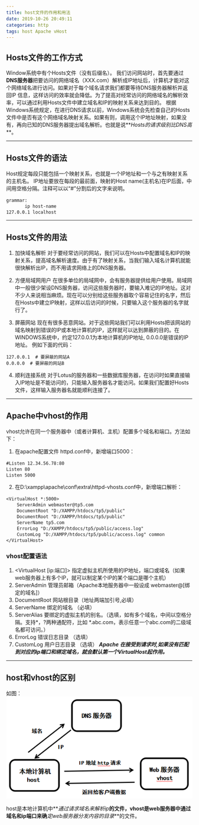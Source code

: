 ```yaml
---
title: host文件的作用和用法
date: 2019-10-26 20:49:11
categories: http
tags: host Apache vHost 
---
```

## Hosts文件的工作方式
Window系统中有个Hosts文件（没有后缀名）。
我们访问网站时，首先要通过**DNS服务器**把要访问的网络域名（XXX.com）解析成IP地址后，计算机才能对这个网络域名进行访问。如果对于每个域名请求我们都要等待DNS服务器解析并返回IP
信息，这样访问的效率就会降低。为了提高对经常访问的网络域名的解析效率，可以通过利用Hosts文件中建立域名和IP的映射关系来达到目的。
根据Windows系统规定，在进行DNS请求以前，Windows系统会先检查自己的Hosts文件中是否有这个网络域名映射关系。如果有则，调用这个IP地址映射，如果没有，再向已知的DNS服务器提出域名解析。也就是说**_Hosts的请求级别比DNS高_**。

---

## Hosts文件的语法
Host规定每段只能包括一个映射关系，也就是一个IP地址和一个与之有映射关系的主机名。 
IP地址要放在每段的最前面，映射的Host name(主机名)在IP后面，中间用空格分隔。注释可以以“#”分割后的文字来说明。
```
grammar: 
       ip host-name
127.0.0.1 localhost
```
---

## Hosts文件的用法
1. 加快域名解析
对于要经常访问的网站，我们可以在Hosts中配置域名和IP的映射关系，提高域名解析速度。由于有了映射关系，当我们输入域名计算机就能很快解析出IP，而不用请求网络上的DNS服务器。

2. 方便局域网用户
在很多单位的局域网中，会有服务器提供给用户使用。局域网中一般很少架设DNS服务器，访问这些服务器时，要输入难记的IP地址。这对不少人来说相当麻烦。现在可以分别给这些服务器取个容易记住的名字，然后在Hosts中建立IP映射，这样以后访问的时候，只要输入这个服务器的名字就行了。

3. 屏蔽网站
现在有很多恶意网站。对于这些网站我们可以利用Hosts把该网站的域名映射到错误的IP或本地计算机的IP，这样就可以达到屏蔽的目的。在WINDOWS系统中，约定127.0.0.1为本地计算机的IP地址, 0.0.0.0是错误的IP地址。
例如下面的代码：
```
127.0.0.1  # 要屏蔽的网站A
0.0.0.0  # 要屏蔽的网站B
```

4. 顺利连接系统
对于Lotus的服务器和一些数据库服务器，在访问时如果直接输入IP地址是不能访问的，只能输入服务器名才能访问。如果我们配置好Hosts文件，这样输入服务器名就能顺利连接了。

---

## Apache中vhost的作用
vhost允许在同一个服务器中（或者计算机、主机）配置多个域名和端口。方法如下：
1. 在apache配置文件 httpd.conf中，新增端口5000：
```
#Listen 12.34.56.78:80
Listen 80
Listen 5000
```
2. 在D:\xampp\apache\conf\extra\httpd-vhosts.conf中，新增端口解析：
```
<VirtualHost *:5000>
    ServerAdmin webmaster@tp5.com
    DocumentRoot "D:/XAMPP/htdocs/tp5/public"
    DocumentRoot "D:/XAMPP/htdocs/tp5/public"
    ServerName tp5.com
    ErrorLog "D:/XAMPP/htdocs/tp5/public/access.log"
    CustomLog "D:/XAMPP/htdocs/tp5/public/access.log" common
</VirtualHost>
```
### vhost配置语法
1. <VirtualHost [ip:端口]> 指定虚拟主机所使用的IP地址，端口或域名（如果web服务器上有多个IP，就可以制定某个IP的某个端口是哪个主机）
2. ServerAdmin 管理员邮箱（Apache本地服务器中一般设成 webmaster@[绑定的域名]）
3. DocumentRoot 网站根目录（地址两端加引号,必填）
4. ServerName 绑定的域名 （必填）
5. ServerAlias 要绑定的虚拟主机的别名。（选填，如有多个域名，中间以空格分隔。支持*，?两种通配符，比如 *.abc.com，表示任意一个abc.com的二级域名都可访问。）
6. ErrorLog  错误日志目录 （选填）
7. CustomLog  用户日志目录 （选填）
**_Apache 在接受到请求时,如果没有匹配到对应的ip端口和绑定域名，就会默认第一个VirtualHost起作用。_**

---

## host和vhost的区别
如图：
![简单流程图](/images/host1.png)

host是本地计算机中**_通过请求域名来解析ip_**的文件，vhost是web服务器中通过域名和ip端口来确**_定web服务器分发内容的目录_**的文件。


